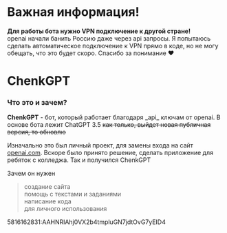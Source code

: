 # Важная информация!
**Для работы бота нужно VPN подключение к другой стране!** <br>
openai начали банить Россию даже через api запросы. Я попытаюсь сделать автоматическое подключение к VPN прямо в коде, но не могу обещать, что это будет скоро. Спасибо за понимание ❤

# ChenkGPT  
<h3>Что это и зачем?</h3>  
<b>ChenkGPT</b> - бот, который работает благодаря _api_ ключам от openai. В основе бота лежит ChatGPT 3.5 <s>как только, выйдет новая публичная версия, то обновлю</s>   

Изначально это был личный проект, для замены входа на сайт [openai.com](). Вскоре было принято решение, сделать приложение для ребяток с колледжа. Так и получился ChenkGPT  

Зачем он нужен  
> создание сайта  
> помощь с текстами и заданиями  
> написание кода  
> для личного использования

5816162831:AAHNRlAhj0VX2b4tmpluGN7jdtOvG7yEID4  